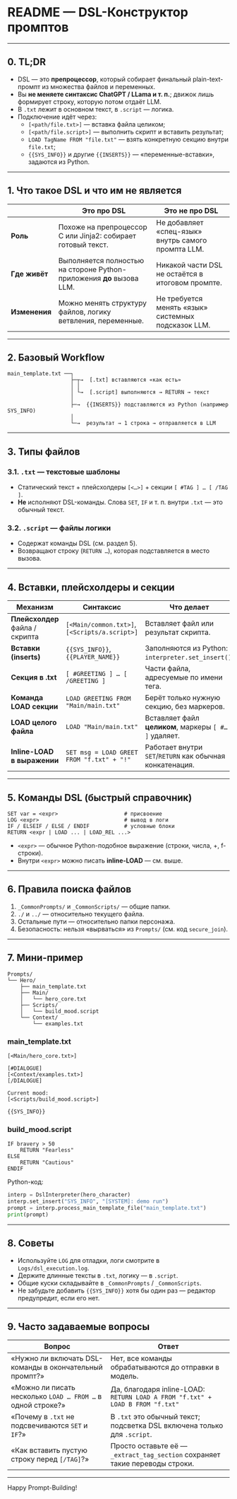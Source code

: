 # README — DSL-Конструктор промптов  

---

## 0. TL;DR

* DSL — это **препроцессор**, который собирает финальный plain-text-промпт из множества файлов и переменных.  
* Вы **не меняете синтаксис ChatGPT / LLama и т. п.**; движок лишь формирует строку, которую потом отдаёт LLM.  
* В `.txt` лежит в основном текст, в `.script` — логика.  
* Подключение идёт через:  
  * `[<path/file.txt>]` — вставка файла целиком;  
  * `[<path/file.script>]` — выполнить скрипт и вставить результат;  
  * `LOAD TagName FROM "file.txt"` — взять конкретную секцию внутри `file.txt`;  
  * `{{SYS_INFO}}` и другие `{{INSERTS}}` — «переменные-вставки», задаются из Python.  

---

## 1. Что такое DSL и что им **не** является

|            | Это про DSL                                                         | Это **не** про DSL                                     |
|------------|---------------------------------------------------------------------|--------------------------------------------------------|
| **Роль**   | Похоже на препроцессор C или Jinja2: собирает готовый текст.        | Не добавляет «спец-язык» внутрь самого промпта LLM.    |
| **Где живёт** | Выполняется полностью на стороне Python-приложения **до** вызова LLM. | Никакой части DSL не остаётся в итоговом промпте.      |
| **Изменения** | Можно менять структуру файлов, логику ветвления, переменные.     | Не требуется менять «язык» системных подсказок LLM.    |

---

## 2. Базовый Workflow

```
main_template.txt ──┐
                    ├─┬→  [.txt] вставляются «как есть»
                    │ │
                    │ └→  [.script] выполняются → RETURN → текст
                    │
                    ├─→  {{INSERTS}} подставляются из Python (например SYS_INFO)
                    │
                    └─→  результат → 1 строка → отправляется в LLM
```

---

## 3. Типы файлов

### 3.1. `.txt` — текстовые шаблоны  
* Статический текст + плейсхолдеры `[<…>]` + секции `[ #TAG ] … [ /TAG ]`.  
* **Не** исполняют DSL-команды. Слова `SET`, `IF` и т. п. внутри `.txt` — это обычный текст.

### 3.2. `.script` — файлы логики  
* Содержат команды DSL (см. раздел 5).  
* Возвращают строку (`RETURN …`), которая подставляется в место вызова.

---

## 4. Вставки, плейсхолдеры и секции

| Механизм                                   | Синтаксис                              | Что делает                                               |
|--------------------------------------------|----------------------------------------|----------------------------------------------------------|
| **Плейсхолдер** файла / скрипта            | `[<Main/common.txt>]`, `[<Scripts/a.script>]` | Вставляет файл или результат скрипта.                    |
| **Вставки (inserts)**                      | `{{SYS_INFO}}`, `{{PLAYER_NAME}}`      | Заполняются из Python: `interpreter.set_insert()`.       |
| **Секция в .txt**                          | `[ #GREETING ] … [ /GREETING ]`        | Части файла, адресуемые по имени тега.                   |
| **Команда LOAD секции**                    | `LOAD GREETING FROM "Main/main.txt"`   | Берёт только нужную секцию, без маркеров.                |
| **LOAD целого файла**                      | `LOAD "Main/main.txt"`                 | Вставляет файл **целиком**, маркеры `[ #… ]` удаляет.     |
| **Inline-LOAD в выражении**                | `SET msg = LOAD GREET FROM "f.txt" + "!"` | Работает внутри `SET`/`RETURN` как обычная конкатенация. |

---

## 5. Команды DSL (быстрый справочник)

```
SET var = <expr>                     # присвоение
LOG <expr>                           # вывод в логи
IF / ELSEIF / ELSE / ENDIF           # условные блоки
RETURN <expr | LOAD ... | LOAD_REL ...>
```

* `<expr>` — обычное Python-подобное выражение (строки, числа, +, f-строки).  
* Внутри `<expr>` можно писать **inline-LOAD** — см. выше.  

---

## 6. Правила поиска файлов

1. `_CommonPrompts/` и `_CommonScripts/` — общие папки.  
2. `./` и `../` — относительно текущего файла.  
3. Остальные пути — относительно папки персонажа.  
4. Безопасность: нельзя «вырваться» из `Prompts/` (см. код `secure_join`).

---

## 7. Мини-пример

```
Prompts/
└── Hero/
    ├── main_template.txt
    ├── Main/
    │   └── hero_core.txt
    ├── Scripts/
    │   └── build_mood.script
    └── Context/
        └── examples.txt
```

### main_template.txt
```text
[<Main/hero_core.txt>]

[#DIALOGUE]
[<Context/examples.txt>]
[/DIALOGUE]

Current mood:
[<Scripts/build_mood.script>]

{{SYS_INFO}}
```

### build_mood.script
```dsl
IF bravery > 50
    RETURN "Fearless"
ELSE
    RETURN "Cautious"
ENDIF
```

Python-код:
```python
interp = DslInterpreter(hero_character)
interp.set_insert("SYS_INFO", "[SYSTEM]: demo run")
prompt = interp.process_main_template_file("main_template.txt")
print(prompt)
```

---

## 8. Советы

* Используйте `LOG` для отладки, логи смотрите в `Logs/dsl_execution.log`.  
* Держите длинные тексты в `.txt`, логику — в `.script`.  
* Общие куски складывайте в `_CommonPrompts` / `_CommonScripts`.  
* Не забудьте добавить `{{SYS_INFO}}` хотя бы один раз — редактор предупредит, если его нет.

---

## 9. Часто задаваемые вопросы

| Вопрос                                            | Ответ |
|---------------------------------------------------|-------|
| «Нужно ли включать DSL-команды в окончательный промпт?» | Нет, все команды обрабатываются до отправки в модель. |
| «Можно ли писать несколько `LOAD … FROM …` в одной строке?» | Да, благодаря inline-LOAD: `RETURN LOAD A FROM "f.txt" + LOAD B FROM "f.txt"` |
| «Почему в `.txt` не подсвечиваются `SET` и `IF`?» | В `.txt` это обычный текст; подсветка DSL включена только для `.script`. |
| «Как вставить пустую строку перед `[/TAG]`?»      | Просто оставьте её — `_extract_tag_section` сохраняет такие переводы строки. |

---

Happy Prompt-Building!